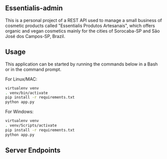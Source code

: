 ## Essentialis-admin

This is a personal project of a REST API used to manage a small business of cosmetic products called "Essentialis Produtos Artesanais", which offers organic and vegan cosmetics mainly for the cities of Sorocaba-SP and São José dos Campos-SP, Brazil.

## Usage

This application can be started by running the commands below in a Bash or in the
command prompt.

For Linux/MAC:
```bash
virtualenv venv
. venv/bin/activate
pip install -r requirements.txt
python app.py
```
For Windows:
```bash
virtualenv venv
. venv/Scripts/activate
pip install -r requirements.txt
python app.py
```

## Server Endpoints
